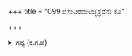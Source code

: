 +++
title = "099 ಬಿಸುಟರಮಲಚ್ಛತ್ರವನು ಕೂ"

+++

<details><summary>ಗದ್ಯ (ಕ.ಗ.ಪ) </summary>

99. ಕಿರೀಟಧಾರಿಗಳಾದ ದೊರೆಗಳು ಯುದ್ಧದಲ್ಲಿ ತಮ್ಮ ನಿರ್ಮಲವಾದ ಕೊಡೆಗಳನ್ನು ಬಿಸಾಟರು. ಚೂಪಾದ ಕತ್ತಿಯನ್ನು ಎಸೆದರು, ತಮ್ಮ ಮುಖವನ್ನು ತಿರುಗಿಸಿಕೊಂಡರು. ಆಯುಧಗಳ ಪ್ರಯೋಗದಲ್ಲಿ ಪ್ರಸಿದ್ಧರಾದ ವೀರರು ತಮ್ಮ ಕೀರ್ತಿಯನ್ನು ಮಾರಿಕೊಂಡರು, ಎಂದರೆ ಸೋತರು. ಭೀಮನ ಮೇಲಿನ ಯುದ್ಧದಲ್ಲಿ ಬಾಹು ಬಲ ಸಾಹಸಿಗಳು ಕಂಗೆಟ್ಟು ಓಡಿಹೋದರು.
</details>
